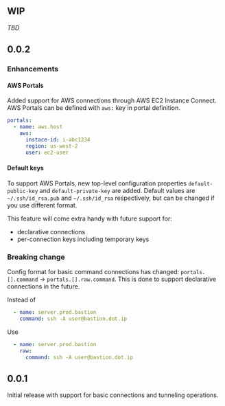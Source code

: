 ## WIP

_TBD_

## 0.0.2

### Enhancements

#### AWS Portals

Added support for AWS connections through AWS EC2 Instance Connect.
AWS Portals can be defined with `aws:` key in portal definition.

```yaml
portals:
  - name: aws.host
    aws:
      instace-id: i-abc1234
      region: us-west-2
      user: ec2-user
```

#### Default keys

To support AWS Portals, new top-level configuration properties `default-public-key` and `default-private-key` are added.
Default values are `~/.ssh/id_rsa.pub` and `~/.ssh/id_rsa` respectively, but can be changed if you use different format.

This feature will come extra handy with future support for:

* declarative connections
* per-connection keys including temporary keys

### Breaking change

Config format for basic command connections has changed: `portals.[].command` -> `portals.[].raw.command`. 
This is done to support declarative connections in the future.

Instead of 

```yaml
  - name: server.prod.bastion
    command: ssh -A user@bastion.dot.ip
```

Use

```yaml
  - name: server.prod.bastion
    raw:
      command: ssh -A user@bastion.dot.ip
```


## 0.0.1

Initial release with support for basic connections and tunneling operations.


